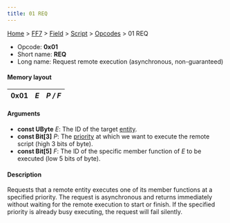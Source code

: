 ```yaml
---
title: 01 REQ
---
```


[Home](../../../../Main%20Page.md) > [FF7](../../../../FF7.md) > [Field](../../../Field.md) > [Script](../../Script.md) > [Opcodes](../Opcodes.md) > 01 REQ

-   Opcode: **0x01**
-   Short name: **REQ**
-   Long name: Request remote execution (asynchronous, non-guaranteed)

#### Memory layout

| 0x01 | *E* | *P / F* |
|------|-----|---------|

#### Arguments

-   **const UByte** *E*: The ID of the target [entity][].
-   **const Bit\[3\]** *P*: The [priority][] at which we want to execute
    the remote script (high 3 bits of byte).
-   **const Bit\[5\]** *F*: The ID of the specific member function of
    *E* to be executed (low 5 bits of byte).

#### Description

Requests that a remote entity executes one of its member functions at a
specified priority. The request is asynchronous and returns immediately
without waiting for the remote execution to start or finish. If the
specified priority is already busy executing, the request will fail
silently.

  [entity]: ../Entity.md "wikilink"
  [priority]: ../Priorities.md "wikilink"
